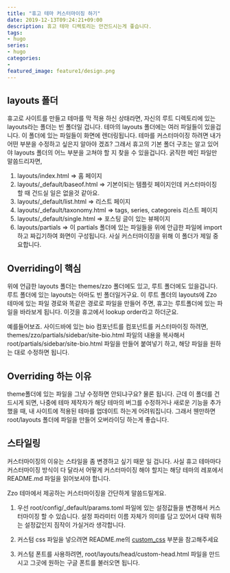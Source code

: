 ```yaml
---
title: "휴고 테마 커스터마이징 하기"
date: 2019-12-13T09:24:21+09:00
description: 휴고 테마 디렉토리는 안건드시는게 좋습니다.
tags:
- hugo
series:
- hugo
categories:
-
featured_image: feature1/design.png
---
```


## layouts 폴더

휴고로 사이트를 만들고 테마를 막 적용 하신 상태라면, 자신의 루트 디렉토리에 있는 layouts라는 폴더는 빈 폴더일 겁니다. 테마의 layouts 폴더에는 여러 파일들이 있을겁니다. 이 폴더에 있는 파일들이 화면에 렌더링됩니다. 테마를 커스터마이징 하려면 내가 어떤 부분을 수정하고 싶은지 알아야 겠죠? 그래서 휴고의 기본 폴더 구조는 알고 있어야 layouts 폴더의 어느 부분을 고쳐야 할 지 찾을 수 있을겁니다. 굵직한 메인 파일만 말씀드리자면,

1. layouts/index.html => 홈 페이지
2. layouts/_default/baseof.html => 기본이되는 템플릿 페이지인데 커스터마이징 할 때 건드실 일은 없을것 같아요.
3. layouts/_default/list.html => 리스트 페이지
4. layouts/_default/taxonomy.html => tags, series, categoreis 리스트 페이지
5. layouts/_default/single.html => 포스팅 글이 있는 뷰페이지
6. layouts/partials => 이 partials 폴더에 있는 파일들을 위에 안급한 파일에 import하고 짜깁기하여 화면이 구성됩니다. 사실 커스터마이징을 위해 이 폴더가 제일 중요합니다.

## Overriding이 핵심

위에 언급한 layouts 폴더는 themes/zzo 폴더에도 있고, 루트 폴더에도 있을겁니다. 루트 폴더에 있는 layouts는 아마도 빈 폴더일거구요. 이 루트 폴더의 layouts에 Zzo 테마에 있는 파일 경로와 똑같은 경로로 파일을 만들어 주면, 휴고는 루트폴더에 있는 파일을 바라보게 됩니다. 이것을 휴고에서 lookup order라고 하더군요.

예를들어보죠. 사이드바에 있는 bio 컴포넌트를 컴포넌트를 커스터마이징 하려면, themes/zzo/partials/sidebar/site-bio.html 파일의 내용을 복사해서 root/partials/sidebar/site-bio.html 파일을 만들어 붙여넣기 하고, 해당 파일을 원하는 대로 수정하면 됩니다.

## Overriding 하는 이유

theme폴더에 있는 파일을 그냥 수정하면 안되냐구요? 물론 됩니다. 근데 이 폴더를 건드시게 되면, 나중에 테마 제작자가 해당 테마의 버그를 수정하거나 새로운 기능을 추가 했을 때, 내 사이트에 적용된 테마를 업데이트 하는게 어려워집니다. 그래서 웬만하면 root/layouts 폴더에 파일을 만들어 오버라이딩 하는게 좋습니다.

## 스타일링

커스터마이징의 이유는 스타일을 좀 변경하고 싶기 때문 일 겁니다. 사실 휴고 테마마다 커스터마이징 방식이 다 달라서 어떻게 커스터마이징 해야 할지는 해당 테마의 레포에서 README.md 파일을 읽어보셔야 합니다.

Zzo 테마에서 제공하는 커스터마이징을 간단하게 말씀드릴게요. 

1. 우선 root/config/_default/params.toml 파일에 있는 설정값들을 변경해서 커스터마이징 할 수 있습니다. 설정 파라미터 이름 자체가 의미를 담고 있어서 대략 뭐하는 설정값인지 짐작이 가실거라 생각합니다.

2. 커스텀 css 파일을 넣으려면 README.me의 [custom_css](https://github.com/zzossig/hugo-theme-zzo/blob/master/README.ko.md#custom-css) 부분을 참고해주세요

3. 커스텀 폰트를 사용하려면, root/layouts/head/custom-head.html 파일을 만드시고 그곳에 원하는 구글 폰트를 불러오면 됩니다.